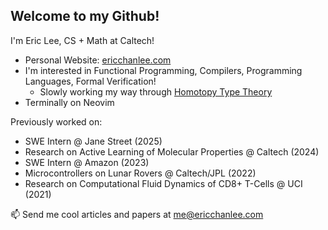 ## Welcome to my Github!

I'm Eric Lee, CS + Math at Caltech!
- Personal Website: [ericchanlee.com](ericchanlee.com)
- I'm interested in Functional Programming, Compilers, Programming Languages, Formal Verification!
  - Slowly working my way through [Homotopy Type Theory](https://homotopytypetheory.org/book/)
- Terminally on Neovim

Previously worked on:
- SWE Intern @ Jane Street (2025)
- Research on Active Learning of Molecular Properties @ Caltech (2024)
- SWE Intern @ Amazon (2023)
- Microcontrollers on Lunar Rovers @ Caltech/JPL (2022)
- Research on Computational Fluid Dynamics of CD8+ T-Cells @ UCI (2021)

📫 Send me cool articles and papers at [me@ericchanlee.com](mailto:me@ericchanlee.com)
